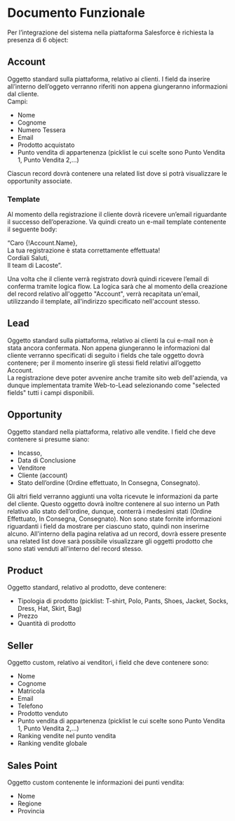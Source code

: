 
# Documento Funzionale
Per l’integrazione del sistema nella piattaforma Salesforce è richiesta la presenza di 6 object:

## Account
Oggetto standard sulla piattaforma, relativo ai clienti. I field da inserire all’interno dell’oggeto verranno riferiti non appena giungeranno informazioni dal cliente.  
Campi: 
* Nome
* Cognome
* Numero Tessera
* Email
* Prodotto acquistato
* Punto vendita di appartenenza (picklist le cui scelte sono Punto Vendita 1, Punto Vendita 2,...)
  
Ciascun record dovrà contenere una related list dove si potrà visualizzare le opportunity associate.
### Template
Al momento della registrazione il cliente dovrà ricevere un’email riguardante il successo dell’operazione. Va quindi creato un e-mail template contenente il seguente body:  

“Caro {!Account.Name},  
La tua registrazione è stata correttamente effettuata!  
Cordiali Saluti,  
Il team di Lacoste”.  

Una volta che il cliente verrà registrato dovrà quindi ricevere l’email di conferma tramite logica flow. La logica sarà che al momento della creazione del record relativo all'oggetto "Account", verrà recapitata un'email, utilizzando il template, all'indirizzo specificato nell'account stesso.

## Lead 
Oggetto standard sulla piattaforma, relativo ai clienti la cui e-mail non è stata ancora confermata. Non appena giungeranno le informazioni dal cliente verranno specificati di seguito i fields che tale oggetto dovrà contenere;
per il momento inserire gli stessi field relativi all’oggetto Account.  
La registrazione deve poter avvenire anche tramite sito web dell'azienda, va dunque implementata tramite Web-to-Lead selezionando come "selected fields" tutti i campi disponibili.

## Opportunity
Oggetto standard nella piattaforma, relativo alle vendite. I field che deve contenere si presume siano:
* Incasso,
* Data di Conclusione
* Venditore
* Cliente (account)
* Stato dell’ordine (Ordine effettuato, In Consegna, Consegnato).
  
Gli altri field verranno aggiunti una volta ricevute le informazioni da parte del cliente.
Questo oggetto dovrà inoltre contenere al suo interno un Path relativo allo stato dell’ordine, dunque, conterrà i medesimi stati (Ordine Effettuato, In Consegna, Consegnato). 
Non sono state fornite informazioni riguardanti i field da mostrare per ciascuno stato, quindi non inserirne alcuno.
All'interno della pagina relativa ad un record, dovrà essere presente una related list dove sarà possibile visualizzare gli oggetti prodotto che sono stati venduti all'interno del record stesso.

## Product
Oggetto standard, relativo al prodotto, deve contenere:
* Tipologia di prodotto (picklist: T-shirt, Polo, Pants, Shoes, Jacket, Socks, Dress, Hat, Skirt, Bag)
* Prezzo
* Quantità di prodotto  

## Seller
Oggetto custom, relativo ai venditori, i field che deve contenere sono:
* Nome
* Cognome
* Matricola
* Email
* Telefono
* Prodotto venduto
* Punto vendita di appartenenza (picklist le cui scelte sono Punto Vendita 1, Punto Vendita 2,...)
* Ranking vendite nel punto vendita
* Ranking vendite globale

## Sales Point
Oggetto custom contenente le informazioni dei punti vendita:
* Nome
* Regione
* Provincia
  
